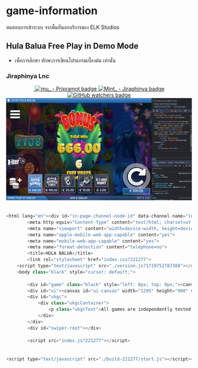 # game-information
ทดสอบการเข้าระบบ จากพื้นที่นอกบริการของ ELK Studios

## Hula Balua Free Play in Demo Mode
- เพื่อการศึกษา ทักษะการเขียนโปรแกรมเบื้องต้น เท่านั้น
### Jiraphinya Lnc

<div align="center">
  <a aria-label="Join the community on Slack" href="https://mtify.hashnode.dev">
    <img alt="" src="https://img.shields.io/badge/i_studio_hashnode-blue?link=https%3A%2F%2Fmtify.hashnode.dev">
  </a>
  <a href="#">
    <img src="https://img.shields.io/badge/Github-Pripramot-blue?logo=ankermake&logoColor=blue" alt="mu_ - Pripramot badge">
  </a>
  <a href="https://github.com/ai-jiraphinya">
    <img src="https://img.shields.io/badge/Mint_-Jiraphinya-blue?link=https%3A%2F%2Fgithub.com%2Fai-jiraphinya" alt="Mint_ - Jiraphinya badge">
  </a>
  <a href="https://github.com/pripramot/pripramot/watchers">
    <img src="https://img.shields.io/github/watchers/pripramot/pripramot" alt="GitHub watchers badge">
  </a>
</div>

<div align="center">
  <a href="https://static-stage.contentmedia.eu/ecf3/index.html?gameid=10199&operatorid=44&currency=EUR&mode=demo&device=desktop&gamename=hulabalua&language=en_gb&xdm=1&capi=https%3A%2F%2Fgc5-stage.contentmedia.eu%2Fcapi&papi=https%3A%2F%2Fpapi-stage.contentmedia.eu">
  <img src="https://github.com/pripramot/game-information/blob/main/HULA%20BALUA%20-%20Google%20Chrome%2030_6_2567%2020_29_52.png" alt="ELK" />
  </a>
</div>


```js

<html lang="en"><div id="in-page-channel-node-id" data-channel-name="in_page_channel_LH974l"></div><head>
		<meta http-equiv="Content-Type" content="text/html; charset=utf-8">
		<meta name="viewport" content="width=device-width, height=device-height, initial-scale=1, minimum-scale=1.0, maximum-scale=1.0, minimal-ui">
		<meta name="apple-mobile-web-app-capable" content="yes">
		<meta name="mobile-web-app-capable" content="yes">
		<meta name="format-detection" content="telephone=no">
		<title>HULA BALUA</title>
		<link rel="stylesheet" href="index.css?221277">
	<script type="text/javascript" src="./version.js?1719752787308"></script><script type="text/javascript" src="../ecf3/build-221277/ecf3.js"></script><script type="text/javascript" src="../hulabalua/version.js?1719752788657" id="versionScript"></script><script type="text/javascript" src="../hulabalua/build-203225/game.js"></script><link rel="apple-touch-icon" href="../hulabalua/build-203225/apple_touch_icon.png"></head>
	<body class="black" style="cursor: default;">
		
		<div id="game" class="black" style="left: 0px; top: 0px;"><canvas id="game-canvas" width="1295" height="916" style="position: relative; width: 1178px; height: 833px;"></canvas></div>
		<div id="ui"><canvas id="ui-canvas" width="1295" height="900" style="position: relative; height: 833px; width: 1178px;"></canvas></div>
		<div id="ukgc">
			<div class="ukgcContainer">
				<p class="ukgcText">All games are independently tested and verified. We are licenced by the UK Gambling Commission. The game is not regulated by Alderney Gambling Control Commission. AGCC is not obligated to act upon complaints.</p>
			</div>
		</div>
		<div id="swiper-root"></div>
		
		<script src="index.js?221277"></script>
	

<script type="text/javascript" src="./build-221277/start.js"></script></body></html>

```
